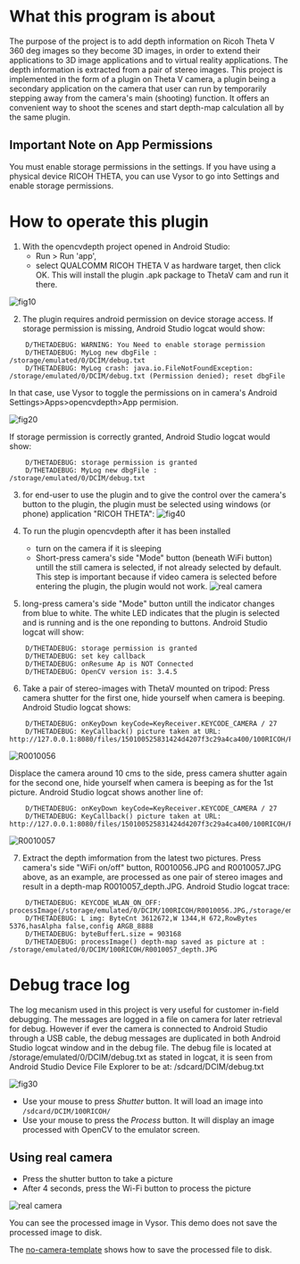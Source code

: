 # What this program is about

The purpose of the project is to add depth information on Ricoh Theta V 360 deg images so they become 3D images, in order to extend their applications to 3D image applications and to virtual reality applications. The depth information is extracted from a pair of stereo images. This project is implemented in the form of a plugin on Theta V camera, a plugin being a secondary application on the camera that user can run by temporarily stepping away from the camera's main (shooting) function. It offers an convenient way to shoot the scenes and start depth-map calculation all by the same plugin.

## Important Note on App Permissions

You must enable storage permissions in the settings.
If you have using a physical device RICOH THETA, you can
use Vysor to go into Settings and enable storage permissions.

# How to operate this plugin

1) With the opencvdepth project opened in Android Studio: 
   - Run > Run 'app', 
   - select QUALCOMM RICOH THETA V as hardware target, then click OK.
This will install the plugin .apk package to ThetaV cam and run it there.

![fig10](images/fig10.png)

2) The plugin requires android permission on device storage access.
If storage permission is missing, Android Studio logcat would show:
```
	D/THETADEBUG: WARNING: You Need to enable storage permission
	D/THETADEBUG: MyLog new dbgFile : /storage/emulated/0/DCIM/debug.txt
	D/THETADEBUG: MyLog crash: java.io.FileNotFoundException: /storage/emulated/0/DCIM/debug.txt (Permission denied); reset dbgFile
```    
In that case, use Vysor to toggle the permissions on in camera's Android Settings>Apps>opencvdepth>App permision.

![fig20](images/fig20.png)

If storage permission is correctly granted, Android Studio logcat would show:
```
	D/THETADEBUG: storage permission is granted
	D/THETADEBUG: MyLog new dbgFile : /storage/emulated/0/DCIM/debug.txt
```

3) for end-user to use the plugin and to give the control over the camera's button to the plugin, the plugin must be selected using windows (or phone) application "RICOH THETA":
![fig40](images/fig40.png)

4) To run the plugin opencvdepth after it has been installed
   - turn on the camera if it is sleeping
   - Short-press camera's side "Mode" button (beneath WiFi button) untill the still camera is selected, if not already selected by default.
   This step is important because if video camera is selected before entering the plugin, the plugin would not work.
![real camera](images/camera.png)

5) long-press camera's side "Mode" button untill the indicator changes from blue to white.
The white LED indicates that the plugin is selected and is running and is the one reponding to buttons.
Android Studio logcat will show:
```
	D/THETADEBUG: storage permission is granted
	D/THETADEBUG: set key callback
	D/THETADEBUG: onResume Ap is NOT Connected 
	D/THETADEBUG: OpenCV version is: 3.4.5
```

6) Take a pair of stereo-images with ThetaV mounted on tripod: 
Press camera shutter for the first one, hide yourself when camera is beeping. Android Studio logcat shows:
```
	D/THETADEBUG: onKeyDown keyCode=KeyReceiver.KEYCODE_CAMERA / 27
	D/THETADEBUG: KeyCallback() picture taken at URL: http://127.0.0.1:8080/files/150100525831424d4207f3c29a4ca400/100RICOH/R0010056.JPG
```
![R0010056](images/R0010056.JPG)

Displace the camera around 10 cms to the side, press camera shutter again for the second one, hide yourself when camera is beeping as for the 1st picture. Android Studio logcat shows another line of:
```
	D/THETADEBUG: onKeyDown keyCode=KeyReceiver.KEYCODE_CAMERA / 27
	D/THETADEBUG: KeyCallback() picture taken at URL: http://127.0.0.1:8080/files/150100525831424d4207f3c29a4ca400/100RICOH/R0010057.JPG
```
![R0010057](images/R0010057.JPG)

7) Extract the depth imformation from the latest two pictures. Press camera's side "WiFi on/off" button, R0010056.JPG and R0010057.JPG above, as an example, are processed as one pair of stereo images and result in a depth-map R0010057_depth.JPG.
Android Studio logcat trace:
```
	D/THETADEBUG: KEYCODE_WLAN_ON_OFF: processImage(/storage/emulated/0/DCIM/100RICOH/R0010056.JPG,/storage/emulated/0/DCIM/100RICOH/R0010057.JPG)
	D/THETADEBUG: L img: ByteCnt 3612672,W 1344,H 672,RowBytes 5376,hasAlpha false,config ARGB_8888
	D/THETADEBUG: byteBufferL.size = 903168
	D/THETADEBUG: processImage() depth-map saved as picture at : /storage/emulated/0/DCIM/100RICOH/R0010057_depth.JPG 
```

# Debug trace log

The log mecanism used in this project is very useful for customer in-field debugging. 
The messages are logged in a file on camera for later retrieval for debug. 
However if ever the camera is connected to Android Studio through a USB cable,
the debug messages are duplicated in both Android Studio logcat window and in the debug file.
The debug file is located at /storage/emulated/0/DCIM/debug.txt as stated in logcat,
it is seen from Android Studio Device File Explorer to be at: /sdcard/DCIM/debug.txt

![fig30](images/fig30.png)

* Use your mouse to press *Shutter* button. It will load an 
image into `/sdcard/DCIM/100RICOH/`
* Use your mouse to press the *Process* button. It will
display an image processed with OpenCV to the emulator screen.

## Using real camera

* Press the shutter button to take a picture
* After 4 seconds, press the Wi-Fi button to process the picture

![real camera](images/camera.png)

You can see the processed image in Vysor. This demo does not
save the processed image to disk.

The [no-camera-template](https://github.com/codetricity/no-camera-template)
 shows how to save the processed file
to disk.

